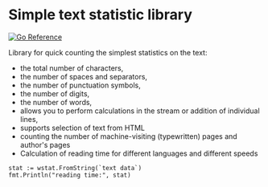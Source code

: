 Simple text statistic library
=============================

[![Go Reference](https://pkg.go.dev/badge/github.com/mdigger/wstat.svg)](https://pkg.go.dev/github.com/mdigger/wstat)

Library for quick counting the simplest statistics on the text:
- the total number of characters,
- the number of spaces and separators,
- the number of punctuation symbols,
- the number of digits,
- the number of words,
- allows you to perform calculations in the stream or addition of individual lines,
- supports selection of text from HTML
- counting the number of machine-visiting (typewritten) pages and author's pages
- Calculation of reading time for different languages and different speeds

```golang
stat := wstat.FromString(`text data`)
fmt.Println("reading time:", stat)
```